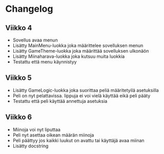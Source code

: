 # Changelog

## Viikko 4

- Sovellus avaa menun
- Lisätty MainMenu-luokka joka määrittelee sovelluksen menun
- Lisätty GameTheme-luokka joka määrittää sovelluksen ulkonäön
- Lisätty Miinaharava-luokka joka kutsuu muita luokkia
- Testattu että menu käynnistyy

## Viikko 5

- Lisätty GameLogic-luokka joka suorittaa peliä määritetyilä asetuksilla
- Peli on nyt pelattavissa. lippuja ei voi vielä käyttää eikä peli pääty
- Testattu että peli käyttää annettuja asetuksia

## Viikko 6

- Miinoja voi nyt liputtaa
- Peli nyt asettaa oikean määrän miinoja
- Peli päättyy jos kaikki luukut on avattu tai käyttäjä avaa miinan
- Lisätty docstring